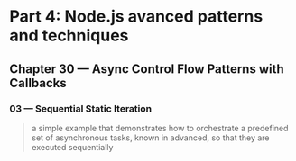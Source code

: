 # Part 4: Node.js avanced patterns and techniques
## Chapter 30 &mdash; Async Control Flow Patterns with Callbacks
### 03 &mdash; Sequential Static Iteration
> a simple example that demonstrates how to orchestrate a predefined set of asynchronous tasks, known in advanced, so that they are executed sequentially
